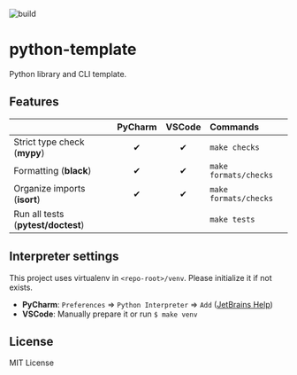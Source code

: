 ![build](https://github.com/sotetsuk/python-template/workflows/build/badge.svg)

# python-template
Python library and CLI template.

## Features

|   | PyCharm | VSCode | Commands |
|:---|:---:|:---:|:---|
| Strict type check (**mypy**) | ✔ | ✔ | `make checks` |
| Formatting (**black**) | ✔ | ✔ | `make formats/checks` |
| Organize imports (**isort**) | ✔ | ✔ | `make formats/checks` |
| Run all tests (**pytest/doctest**) |  |  | `make tests` |


## Interpreter settings
This project uses virtualenv in `<repo-root>/venv`. Please initialize it if not exists.

- **PyCharm**: `Preferences` => `Python Interpreter` => `Add` ([JetBrains Help](https://www.jetbrains.com/help/pycharm/configuring-python-interpreter.html))
- **VSCode**: Manually prepare it or run `$ make venv`


## License

MIT License
